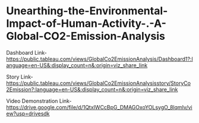 # Unearthing-the-Environmental-Impact-of-Human-Activity-.-A-Global-CO2-Emission-Analysis


Dashboard Link-https://public.tableau.com/views/GlobalCo2EmissionAnalysis/Dashboard1?:language=en-US&:display_count=n&:origin=viz_share_link

Story Link-https://public.tableau.com/views/GlobalCo2EmissionAnalysisstory/StoryCo2Emission?:language=en-US&:display_count=n&:origin=viz_share_link

Video Demonstration Link-https://drive.google.com/file/d/1QtxIWCcBpG_DMAGOxoYOLsygO_8lqmIv/view?usp=drivesdk
